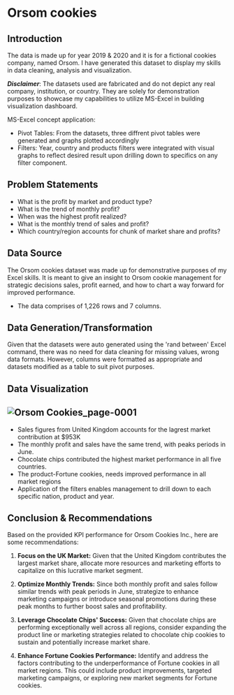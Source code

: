 # Orsom cookies

## Introduction

The data is made up for year 2019 & 2020 and it is for a  fictional cookies company, named Orsom. I have generated  this dataset to display my skills in data cleaning, analysis and visualization.

**_Disclaimer_**: The datasets used are fabricated and do not depict any real company, institution, or country. They are solely for demonstration purposes to showcase my capabilities to utilize MS-Excel in building visualization dashboard.

MS-Excel concept application:
- Pivot Tables: From the datasets, three diffrent pivot tables were generated and graphs plotted accordingly
- Filters: Year, country and products filters were integrated with visual graphs to reflect desired result upon drilling down to specifics on any filter component.

## Problem Statements

- What is the profit by market and product type?
- What is the trend of monthly profit?
- When was the highest profit realized?
- What is the monthly trend of sales and profit?
- Which country/region accounts for chunk of market share and profits?

## Data Source

The Orsom cookies  dataset was made up for demonstrative purposes of my Excel skills. It is meant to give an insight to Orsom cookie management for strategic decisions sales, profit earned, and how to chart a way forward  for improved performance.
- The data comprises of 1,226 rows and 7 columns.

## Data Generation/Transformation

Given that the datasets were auto generated using the 'rand between' Excel command, there was no need for data cleaning for missing values, wrong data formats. However, columns were formatted as appropriate and datasets modified as a table to suit pivot purposes.

## Data Visualization
![Orsom Cookies_page-0001](https://github.com/yemilad/Orsom-cookies-/assets/165817613/36722ea3-d709-434f-8d35-8e613aa30a83)
--
- Sales figures from United Kingdom accounts for the lagrest market contribution at $953K
- The monthly profit and sales have the same trend, with peaks periods in June.
- Chocolate chips contributed the highest market performance in all five countries.
- The product-Fortune cookies, needs improved performance in all market regions
- Application of the filters enables management to drill down to each specific nation, product and year.


## Conclusion & Recommendations

Based on the provided KPI performance for Orsom Cookies Inc., here are some recommendations:

1. **Focus on the UK Market:** Given that the United Kingdom contributes the largest market share, allocate more resources and 
  marketing efforts to capitalize on this lucrative market segment.

2. **Optimize Monthly Trends:** Since both monthly profit and sales follow similar trends with peak periods in June, 
  strategize to enhance marketing campaigns or introduce seasonal promotions during these peak months to further boost sales 
  and profitability.

3. **Leverage Chocolate Chips' Success:** Given that chocolate chips are performing exceptionally well across all regions, 
  consider expanding the product line or marketing strategies related to chocolate chip cookies to sustain and potentially 
  increase market share.

4. **Enhance Fortune Cookies Performance:** Identify and address the factors contributing to the underperformance of Fortune 
  cookies in all market regions. This could include product improvements, targeted marketing campaigns, or exploring new 
  market segments for Fortune cookies.


